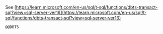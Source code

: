 See [https://learn.microsoft.com/en-us/sql/t-sql/functions/dbts-transact-sql?view=sql-server-ver16](https://learn.microsoft.com/en-us/sql/t-sql/functions/dbts-transact-sql?view=sql-server-ver16)
```
@@DBTS
```
